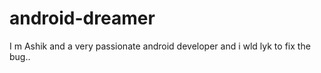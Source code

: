 android-dreamer
===============

I m Ashik and a very passionate android developer and i wld lyk to fix the bug.. 
